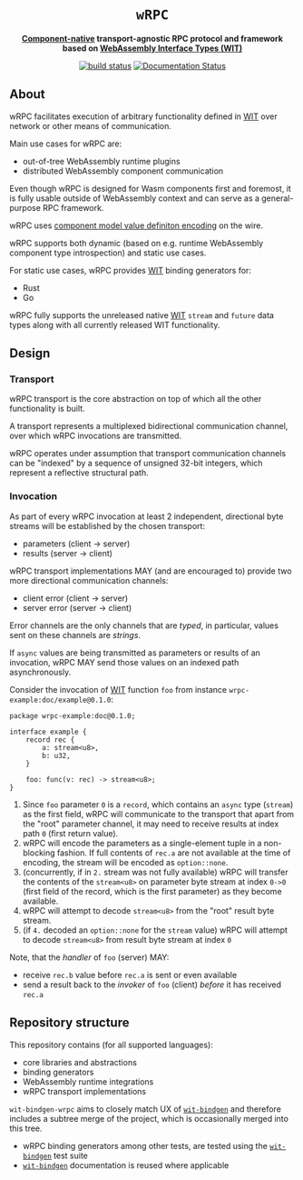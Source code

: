 <div align="center">
  <h1><code>wRPC</code></h1>

  <p>
    <strong>
    <a href="https://component-model.bytecodealliance.org/">Component-native</a>
    transport-agnostic RPC protocol and framework based on
    <a href="https://component-model.bytecodealliance.org/design/wit.html">WebAssembly Interface Types (WIT)</a>
    </strong>
  </p>

  <p>
    <a href="https://github.com/wrpc/wrpc/actions?query=workflow%3Awrpc"><img src="https://github.com/wrpc/wrpc/actions/workflows/wrpc.yml/badge.svg" alt="build status" /></a>
    <a href="https://docs.rs/wrpc"><img src="https://docs.rs/wrpc/badge.svg" alt="Documentation Status" /></a>
  </p>
</div>

## About

wRPC facilitates execution of arbitrary functionality defined in [WIT] over network or other means of communication.

Main use cases for wRPC are:
- out-of-tree WebAssembly runtime plugins
- distributed WebAssembly component communication

Even though wRPC is designed for Wasm components first and foremost, it is fully usable outside of WebAssembly context and can serve as a general-purpose RPC framework.

wRPC uses [component model value definiton encoding] on the wire.

wRPC supports both dynamic (based on e.g. runtime WebAssembly component type introspection) and static use cases.

For static use cases, wRPC provides [WIT] binding generators for:
- Rust
- Go

wRPC fully supports the unreleased native [WIT] `stream` and `future` data types along with all currently released WIT functionality.

## Design

### Transport

wRPC transport is the core abstraction on top of which all the other functionality is built.

A transport represents a multiplexed bidirectional communication channel, over which wRPC invocations are transmitted.

wRPC operates under assumption that transport communication channels can be "indexed" by a sequence of unsigned 32-bit integers, which represent a reflective structural path.

### Invocation

As part of every wRPC invocation at least 2 independent, directional byte streams will be established by the chosen transport:

- parameters (client -> server)
- results (server -> client)

wRPC transport implementations MAY (and are encouraged to) provide two more directional communication channels:

- client error (client -> server)
- server error (server -> client)

Error channels are the only channels that are *typed*, in particular, values sent on these channels are *strings*.

If `async` values are being transmitted as parameters or results of an invocation, wRPC MAY send those values on an indexed path asynchronously.

Consider the invocation of [WIT] function `foo` from instance `wrpc-example:doc/example@0.1.0`:

```wit
package wrpc-example:doc@0.1.0;

interface example {
    record rec {
        a: stream<u8>,
        b: u32,
    }

    foo: func(v: rec) -> stream<u8>;
}
```

1. Since `foo` parameter `0` is a `record`, which contains an `async` type (`stream`) as the first field, wRPC will communicate to the transport that apart from the "root" parameter channel, it may need to receive results at index path `0` (first return value).
2. wRPC will encode the parameters as a single-element tuple in a non-blocking fashion. If full contents of `rec.a` are not available at the time of encoding, the stream will be encoded as `option::none`.
5. (concurrently, if in `2.` stream was not fully available) wRPC will transfer the contents of the `stream<u8>` on parameter byte stream at index `0->0` (first field of the record, which is the first parameter) as they become available.
4. wRPC will attempt to decode `stream<u8>` from the "root" result byte stream.
5. (if `4.` decoded an `option::none` for the `stream` value) wRPC will attempt to decode `stream<u8>` from result byte stream at index `0`

Note, that the *handler* of `foo` (server) MAY:
- receive `rec.b` value before `rec.a` is sent or even available
- send a result back to the *invoker* of `foo` (client) *before* it has received `rec.a`

## Repository structure

This repository contains (for all supported languages):
- core libraries and abstractions
- binding generators
- WebAssembly runtime integrations
- wRPC transport implementations

`wit-bindgen-wrpc` aims to closely match UX of [`wit-bindgen`] and therefore includes a subtree merge of the project, which is occasionally merged into this tree.
- wRPC binding generators among other tests, are tested using the [`wit-bindgen`] test suite
- [`wit-bindgen`] documentation is reused where applicable

[`wit-bindgen`]: https://github.com/bytecodealliance/wit-bindgen
[component]: https://component-model.bytecodealliance.org/
[WebAssembly Interface Types (WIT)]: https://component-model.bytecodealliance.org/design/wit.html
[WIT]: https://component-model.bytecodealliance.org/design/wit.html
[component model value definiton encoding]: https://github.com/WebAssembly/component-model/blob/8ba643f3a17eced576d8d7d4b3f6c76b4e4347d7/design/mvp/Binary.md#-value-definitions
